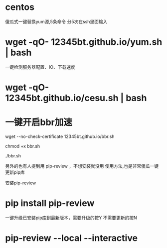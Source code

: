 # centos

傻瓜式一键替换yum源,5条命令 分5次在ssh里面输入
    
# wget -qO- 12345bt.github.io/yum.sh | bash


一键检测服务器配置、IO、下载速度

# wget -qO- 12345bt.github.io/cesu.sh | bash

# 一键开启bbr加速

wget --no-check-certificate 12345bt.github.io/bbr.sh

chmod +x bbr.sh

./bbr.sh

另外的也有人提到用 pip-review ，不想安装就没用
使用方法,也是非常傻瓜一键更新pip库

 安装pip-review

# pip install pip-review

一键升级已安装pip库到最新版本，需要升级的按Y  不需要更新的按N

# pip-review --local --interactive

